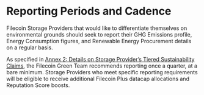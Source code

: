 # Reporting Periods and Cadence

Filecoin Storage Providers that would like to differentiate themselves on environmental grounds should seek to report their GHG Emissions profile, Energy Consumption figures, and Renewable Energy Procurement details on a regular basis.

As specified in [Annex 2: Details on Storage Provider’s Tiered Sustainability Claims](https://docs.google.com/document/d/1neZhOecLC8\_03dnpY3yXwyhUihHx9PgONITH4sbeUo4/edit#bookmark=id.j4nowpnymgs7), the Filecoin Green Team recommends reporting once a quarter, at a bare minimum. Storage Providers who meet specific reporting requirements will be eligible to receive additional Filecoin Plus datacap allocations and Reputation Score boosts.
